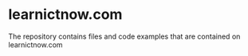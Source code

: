 # learnictnow.com
The repository contains files and code examples that are contained on learnictnow.com
